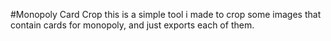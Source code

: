 #Monopoly Card Crop
this is a simple tool i made to crop some images that contain cards for monopoly, and just exports each of them.
